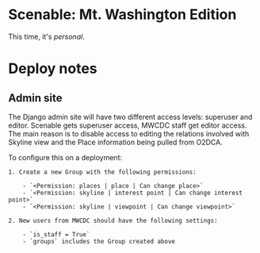 # Scenable: Mt. Washington Edition

This time, it's *personal*.

# Deploy notes

## Admin site

The Django admin site will have two different access levels: superuser and
editor. Scenable gets superuser access, MWCDC staff get editor access. The main
reason is to disable access to editing the relations involved with Skyline view and the Place information being pulled from O2DCA.

To configure this on a deployment:

	1. Create a new Group with the following permissions:

		- `<Permission: places | place | Can change place>`
		- `<Permission: skyline | interest point | Can change interest point>`
		- `<Permission: skyline | viewpoint | Can change viewpoint>`

	2. New users from MWCDC should have the following settings:

		- `is_staff = True`
		- `groups` includes the Group created above
